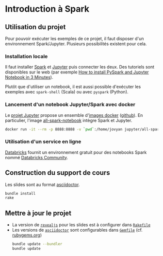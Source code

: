 # Introduction à Spark

## Utilisation du projet
Pour pouvoir exécuter les exemples de ce projet, il faut disposer d'un environnement Spark/Jupyter.
Plusieurs possibilités existent pour cela.

### Installation locale
Il faut installer [Spark](https://spark.apache.org/) et [Jupyter](https://jupyter.org/) puis connecter les deux.
Des tutoriels sont disponibles sur le web (par exemple [How to install PySpark and Jupyter Notebook in 3 Minutes](https://www.sicara.ai/blog/2017-05-02-get-started-pyspark-jupyter-notebook-3-minutes)).

Plutôt que d'utiliser un notebook, il est aussi possible d'exécuter les exemples avec `spark-shell` (Scala) ou avec `pyspark` (Python).

### Lancement d'un notebook Jupyter/Spark avec docker
Le [projet Jupyter](http://jupyter.org/) propose un ensemble d'[images docker](https://hub.docker.com/u/jupyter/) ([github](https://github.com/jupyter/docker-stacks)).
En particulier, l'image [all-spark-notebook](https://hub.docker.com/r/jupyter/all-spark-notebook/) intègre Spark et Jupyter.

```bash
docker run -it --rm -p 8888:8888 -v `pwd`:/home/jovyan jupyter/all-spark-notebook
```

### Utilisation d'un service en ligne
[Databricks](https://databricks.com/fr/spark/about) fournit un environnement gratuit pour des notebooks Spark nommé [Databricks Community](https://community.cloud.databricks.com/login.html).

## Construction du support de cours
Les slides sont au format [asciidoctor](http://asciidoctor.org/).

```bash
bundle install
rake
```

## Mettre à jour le projet
* La version de [`revealjs`](https://revealjs.com/) pour les slides est à configurer dans [`Rakefile`](./Rakefile)
* Les versions de [`asciidoctor`](https://asciidoctor.org/) sont configurables dans [`Gemfile`](./Gemfile) (cf. [rubygems.org](https://rubygems.org/?locale=fr))
    ```bash
    bundle update --bundler
    bundle update
    ```
